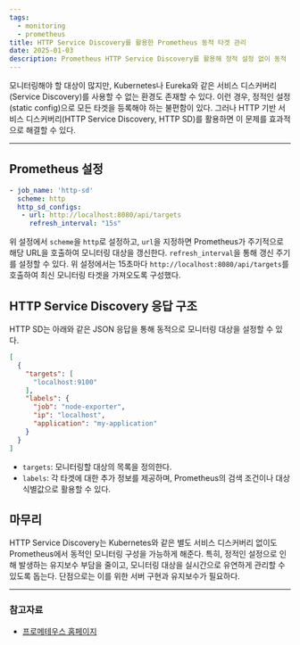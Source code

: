 ```yaml
---
tags:
  - monitoring
  - prometheus
title: HTTP Service Discovery를 활용한 Prometheus 동적 타겟 관리
date: 2025-01-03
description: Prometheus HTTP Service Discovery를 활용해 정적 설정 없이 동적 모니터링 타겟을 관리하는 방법을 소개합니다.
---
```

모니터링해야 할 대상이 많지만, Kubernetes나 Eureka와 같은 서비스 디스커버리(Service Discovery)를 사용할 수 없는 환경도 존재할 수 있다. 이런 경우, 정적인 설정(static config)으로 모든 타겟을 등록해야 하는 불편함이 있다. 그러나 HTTP 기반 서비스 디스커버리(HTTP Service Discovery, HTTP SD)를 활용하면 이 문제를 효과적으로 해결할 수 있다.

---

## Prometheus 설정

```yaml
- job_name: 'http-sd'                                                   
  scheme: http                                                          
  http_sd_configs:                                                       
   - url: http://localhost:8080/api/targets
     refresh_interval: "15s"         
```

위 설정에서 `scheme`을 `http`로 설정하고, `url`을 지정하면 Prometheus가 주기적으로 해당 URL을 호출하여 모니터링 대상을 갱신한다. `refresh_interval`을 통해 갱신 주기를 설정할 수 있다. 위 설정에서는 15초마다 `http://localhost:8080/api/targets`를 호출하여 최신 모니터링 타겟을 가져오도록 구성했다.

## HTTP Service Discovery 응답 구조

HTTP SD는 아래와 같은 JSON 응답을 통해 동적으로 모니터링 대상을 설정할 수 있다.

```json
[
  {
    "targets": [
      "localhost:9100"
    ],
    "labels": {
      "job": "node-exporter",
      "ip": "localhost",
      "application": "my-application"
    }
  }
]
```

- `targets`: 모니터링할 대상의 목록을 정의한다.
- `labels`: 각 타겟에 대한 추가 정보를 제공하며, Prometheus의 검색 조건이나 대상 식별값으로 활용할 수 있다.

## 마무리

HTTP Service Discovery는 Kubernetes와 같은 별도 서비스 디스커버리 없이도 Prometheus에서 동적인 모니터링 구성을 가능하게 해준다. 특히, 정적인 설정으로 인해 발생하는 유지보수 부담을 줄이고, 모니터링 대상을 실시간으로 유연하게 관리할 수 있도록 돕는다.
단점으로는 이를 위한 서버 구현과 유지보수가 필요하다.

--- 
### 참고자료
- [프로메테우스 홈페이지](https://prometheus.io/docs/prometheus/latest/configuration/configuration/)